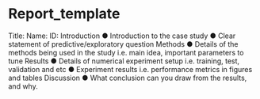 # Report_template

Title:  Name: ID:  Introduction  ●   Introduction to the case study  ●   Clear statement of predictive/exploratory question  Methods  ●   Details of the methods being used in the study i.e. main idea, important parameters to tune  Results  ●   Details of numerical experiment setup i.e. training, test, validation and etc  ●   Experiment results i.e. performance metrics in figures and tables  Discussion  ●   What conclusion can you draw from the results, and why.
